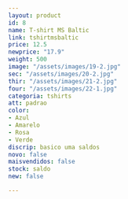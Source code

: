 ```yaml
---
layout: product
id: 8
name: T-shirt MS Baltic
link: tshirtmsbaltic
price: 12.5
newprice: "17.9"
weight: 500
image: "/assets/images/19-2.jpg"
sec: "/assets/images/20-2.jpg"
thir: "/assets/images/21-2.jpg"
four: "/assets/images/22-1.jpg"
categoria: tshirts
att: padrao
color:
- Azul
- Amarelo
- Rosa
- Verde
discrip: basico uma saldos
novo: false
maisvendidos: false
stock: saldo
new: false

---
```

